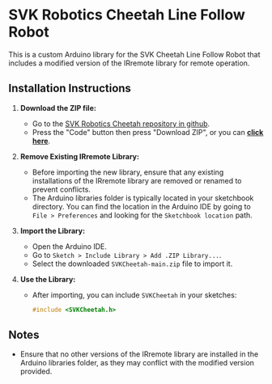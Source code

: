 # SVK Robotics Cheetah Line Follow Robot

This is a custom Arduino library for the SVK Cheetah Line Follow Robot that includes a modified version of the IRremote library for remote operation.

## Installation Instructions

1. **Download the ZIP file:**
   - Go to the [SVK Robotics Cheetah repository in github](https://github.com/SVKROBOTICS/SVKCheetah).
   - Press the "Code" button then press "Download ZIP", or you can [**click here**](https://github.com/SVKROBOTICS/SVKCheetah/archive/refs/heads/main.zip).

2. **Remove Existing IRremote Library:**
   - Before importing the new library, ensure that any existing installations of the IRremote library are removed or renamed to prevent conflicts.
   - The Arduino libraries folder is typically located in your sketchbook directory. You can find the location in the Arduino IDE by going to `File > Preferences` and looking for the `Sketchbook location` path.

3. **Import the Library:**
   - Open the Arduino IDE.
   - Go to `Sketch > Include Library > Add .ZIP Library...`.
   - Select the downloaded `SVKCheetah-main.zip` file to import it.

4. **Use the Library:**
   - After importing, you can include `SVKCheetah` in your sketches:
     ```cpp
     #include <SVKCheetah.h>
     ```

## Notes
- Ensure that no other versions of the IRremote library are installed in the Arduino libraries folder, as they may conflict with the modified version provided.
